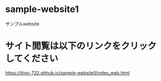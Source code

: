# sample-website1
サンプルwebsite

# サイト閲覧は以下のリンクをクリックしてください
 https://itigo-732.github.io/sample-website1/index_web.html

